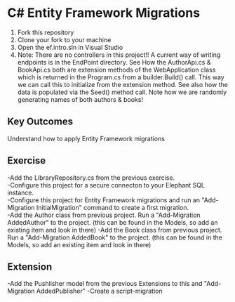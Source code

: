 # C# Entity Framework Migrations


1. Fork this repository
2. Clone your fork to your machine
3. Open the ef.intro.sln in Visual Studio
5. Note:  There are no controllers in this project!!  A current way of writing endpoints is in the EndPoint directory.
		  See How the AuthorApi.cs & BookApi.cs both are extension methods of the WebApplication class which 
		  is returned in the Program.cs from a builder.Build() call.  This way we can call this to initialize from the 
		  extension method.  See also how the data is populated via the Seed() method call.  Note how we are 
		  randomly generating names of both authors & books!

## Key Outcomes   

Understand how to apply Entity Framework migrations



## Exercise   

-Add the LibraryRepository.cs from the previous exercise.   
-Configure this project for a secure connecton to your Elephant SQL instance.   
-Configure this project for Entity Framework migrations and run an "Add-Migration InitialMigration" command to create a first migration.   
-Add the Author class from previous project.  Run a "Add-Migration AddedAuthor" to the project.   (this can be found in the Models, so add an existing item and look in there)
-Add the Book class from previous project.  Run a "Add-Migration AddedBook" to the project.   (this can be found in the Models, so add an existing item and look in there)

## Extension
-Add the Pushlisher model from the previous Extensions to this and "Add-Migration AddedPublisher"
-Create a script-migration






